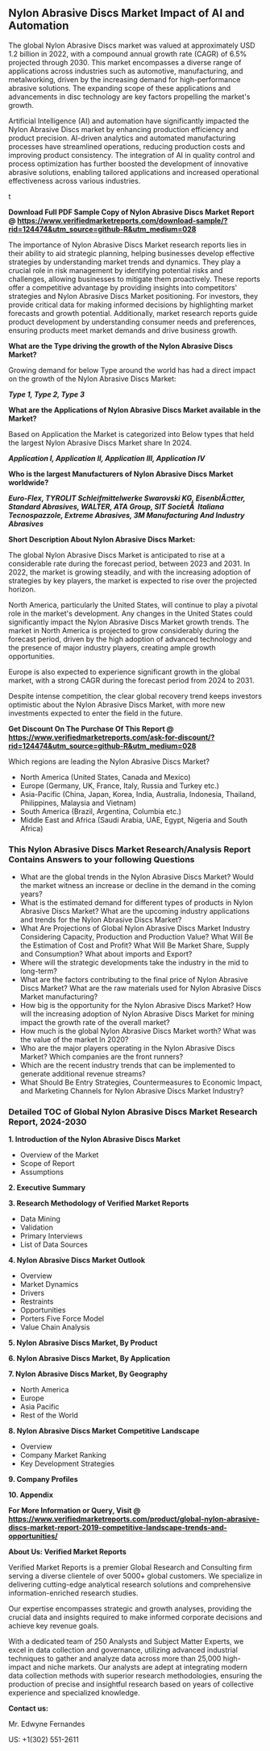 <h2>Nylon Abrasive Discs Market Impact of AI and Automation</h2><p>The global Nylon Abrasive Discs market was valued at approximately USD 1.2 billion in 2022, with a compound annual growth rate (CAGR) of 6.5% projected through 2030. This market encompasses a diverse range of applications across industries such as automotive, manufacturing, and metalworking, driven by the increasing demand for high-performance abrasive solutions. The expanding scope of these applications and advancements in disc technology are key factors propelling the market's growth.</p><p>Artificial Intelligence (AI) and automation have significantly impacted the Nylon Abrasive Discs market by enhancing production efficiency and product precision. AI-driven analytics and automated manufacturing processes have streamlined operations, reducing production costs and improving product consistency. The integration of AI in quality control and process optimization has further boosted the development of innovative abrasive solutions, enabling tailored applications and increased operational effectiveness across various industries.</p>t</p><p id="" class=""><strong>Download Full PDF Sample Copy of Nylon Abrasive Discs Market Report @ <a href="https://www.verifiedmarketreports.com/download-sample/?rid=124474&utm_source=github-R&utm_medium=028" target="_blank">https://www.verifiedmarketreports.com/download-sample/?rid=124474&utm_source=github-R&utm_medium=028</a></strong></p><p>The importance of&nbsp;Nylon Abrasive Discs Market research reports lies in their ability to aid strategic planning, helping businesses develop effective strategies by understanding market trends and dynamics. They play a crucial role in risk management by identifying potential risks and challenges, allowing businesses to mitigate them proactively. These reports offer a competitive advantage by providing insights into competitors' strategies and Nylon Abrasive Discs Market positioning. For investors, they provide critical data for making informed decisions by highlighting market forecasts and growth potential. Additionally, market research reports guide product development by understanding consumer needs and preferences, ensuring products meet market demands and drive business growth.</p><p><strong>What are the&nbsp;Type driving the growth of the Nylon Abrasive Discs Market?</strong></p><p id="" class="">Growing demand for below Type around the world has had a direct impact on the growth of the Nylon Abrasive Discs Market:</p><em><strong>Type 1, Type 2, Type 3</strong></em></p><strong>What are the&nbsp;Applications&nbsp;of Nylon Abrasive Discs Market available in the Market?</strong></p><p id="" class="">Based on Application the Market is categorized into Below types that held the largest Nylon Abrasive Discs Market share In 2024.</p><em><strong>Application I, Application II, Application III, Application IV</strong></em></p><strong>Who is the largest Manufacturers of Nylon Abrasive Discs Market worldwide?</strong></p><p><em><strong>Euro-Flex, TYROLIT Schleifmittelwerke Swarovski KG, EisenblÃ¤tter, Standard Abrasives, WALTER, ATA Group, SIT SocietÃ  Italiana Tecnospazzole, Extreme Abrasives, 3M Manufacturing And Industry Abrasives</strong></em></p><p id="" class=""><strong>Short Description About Nylon Abrasive Discs Market:</strong></p><p>The global Nylon Abrasive Discs Market is anticipated to rise at a considerable rate during the forecast period, between 2023 and 2031. In 2022, the market is growing steadily, and with the increasing adoption of strategies by key players, the market is expected to rise over the projected horizon.</p><p>North America, particularly the United States, will continue to play a pivotal role in the market's development. Any changes in the United States could significantly impact the Nylon Abrasive Discs Market growth trends. The market in North America is projected to grow considerably during the forecast period, driven by the high adoption of advanced technology and the presence of major industry players, creating ample growth opportunities.</p><p>Europe is also expected to experience significant growth in the global market, with a strong CAGR during the forecast period from 2024 to 2031.</p><p>Despite intense competition, the clear global recovery trend keeps investors optimistic about the Nylon Abrasive Discs Market, with more new investments expected to enter the field in the future.</p><p id="" class=""><strong>Get Discount On The Purchase Of This Report @ <a href="https://www.verifiedmarketreports.com/ask-for-discount/?rid=124474&utm_source=github-R&utm_medium=028" target="_blank">https://www.verifiedmarketreports.com/ask-for-discount/?rid=124474&utm_source=github-R&utm_medium=028</a></strong></p>Which regions are leading the Nylon Abrasive Discs Market?</p><ul><li>North America (United States, Canada and Mexico)</li><li>Europe (Germany, UK, France, Italy, Russia and Turkey etc.)</li><li>Asia-Pacific (China, Japan, Korea, India, Australia, Indonesia, Thailand, Philippines, Malaysia and Vietnam)</li><li>South America (Brazil, Argentina, Columbia etc.)</li><li>Middle East and Africa (Saudi Arabia, UAE, Egypt, Nigeria and South Africa)</li></ul><h3 id="" class="">This Nylon Abrasive Discs Market Research/Analysis Report Contains Answers to your following Questions</h3><ul><li>What are the global trends in the Nylon Abrasive Discs Market? Would the market witness an increase or decline in the demand in the coming years?</li><li>What is the estimated demand for different types of products in Nylon Abrasive Discs Market? What are the upcoming industry applications and trends for the Nylon Abrasive Discs Market?</li><li>What Are Projections of Global Nylon Abrasive Discs Market Industry Considering Capacity, Production and Production Value? What Will Be the Estimation of Cost and Profit? What Will Be Market Share, Supply and Consumption? What about imports and Export?</li><li>Where will the strategic developments take the industry in the mid to long-term?</li><li>What are the factors contributing to the final price of Nylon Abrasive Discs Market? What are the raw materials used for Nylon Abrasive Discs Market manufacturing?</li><li>How big is the opportunity for the Nylon Abrasive Discs Market? How will the increasing adoption of Nylon Abrasive Discs Market for mining impact the growth rate of the overall market?</li><li>How much is the global Nylon Abrasive Discs Market worth? What was the value of the market In 2020?</li><li>Who are the major players operating in the Nylon Abrasive Discs Market? Which companies are the front runners?</li><li>Which are the recent industry trends that can be implemented to generate additional revenue streams?</li><li>What Should Be Entry Strategies, Countermeasures to Economic Impact, and Marketing Channels for Nylon Abrasive Discs Market Industry?</li></ul><h3 id="" class="">Detailed TOC of Global Nylon Abrasive Discs Market Research Report, 2024-2030</h3><p id="" class=""><strong>1. Introduction of the Nylon Abrasive Discs Market</strong></p><ul><li>Overview of the Market</li><li>Scope of Report</li><li>Assumptions</li></ul><p id="" class=""><strong>2. Executive Summary</strong></p><p id="" class=""><strong>3. Research Methodology of Verified Market Reports</strong></p><ul><li>Data Mining</li><li>Validation</li><li>Primary Interviews</li><li>List of Data Sources</li></ul><p id="" class=""><strong>4. Nylon Abrasive Discs Market Outlook</strong></p><ul><li>Overview</li><li>Market Dynamics</li><li>Drivers</li><li>Restraints</li><li>Opportunities</li><li>Porters Five Force Model</li><li>Value Chain Analysis</li></ul><p id="" class=""><strong>5. Nylon Abrasive Discs Market, By Product</strong></p><p id="" class=""><strong>6. Nylon Abrasive Discs Market, By Application</strong></p><p id="" class=""><strong>7. Nylon Abrasive Discs Market, By Geography</strong></p><ul><li>North America</li><li>Europe</li><li>Asia Pacific</li><li>Rest of the World</li></ul><p id="" class=""><strong>8. Nylon Abrasive Discs Market Competitive Landscape</strong></p><ul><li>Overview</li><li>Company Market Ranking</li><li>Key Development Strategies</li></ul><p id="" class=""><strong>9. Company Profiles</strong></p><p id="" class=""><strong>10. Appendix</strong></p><p id="" class=""><strong>For More Information or Query, Visit @ <a href="https://www.verifiedmarketreports.com/product/global-nylon-abrasive-discs-market-report-2019-competitive-landscape-trends-and-opportunities/" target="_blank">https://www.verifiedmarketreports.com/product/global-nylon-abrasive-discs-market-report-2019-competitive-landscape-trends-and-opportunities/</a></strong></p><p id="" class=""><strong>About Us: Verified Market Reports</strong></p><p id="" class="">Verified Market Reports is a premier Global Research and Consulting firm serving a diverse clientele of over 5000+ global customers. We specialize in delivering cutting-edge analytical research solutions and comprehensive information-enriched research studies.</p><p id="" class="">Our expertise encompasses strategic and growth analyses, providing the crucial data and insights required to make informed corporate decisions and achieve key revenue goals.</p><p id="" class="">With a dedicated team of 250 Analysts and Subject Matter Experts, we excel in data collection and governance, utilizing advanced industrial techniques to gather and analyze data across more than 25,000 high-impact and niche markets. Our analysts are adept at integrating modern data collection methods with superior research methodologies, ensuring the production of precise and insightful research based on years of collective experience and specialized knowledge.</p><p id="" class=""><strong>Contact us:</strong></p><p id="" class="">Mr. Edwyne Fernandes</p><p id="" class="">US: +1(302) 551-2611</p>